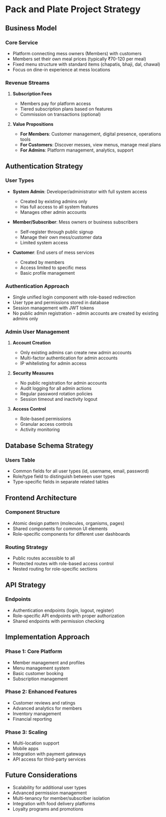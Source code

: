 # Pack and Plate Project Strategy

## Business Model

### Core Service
- Platform connecting mess owners (Members) with customers
- Members set their own meal prices (typically ₹70-120 per meal)
- Fixed menu structure with standard items (chapatis, bhaji, dal, chawal)
- Focus on dine-in experience at mess locations

### Revenue Streams
1. **Subscription Fees**
   - Members pay for platform access
   - Tiered subscription plans based on features
   - Commission on transactions (optional)

2. **Value Propositions**
   - **For Members**: Customer management, digital presence, operations tools
   - **For Customers**: Discover messes, view menus, manage meal plans
   - **For Admins**: Platform management, analytics, support

## Authentication Strategy

### User Types
- **System Admin**: Developer/administrator with full system access
  - Created by existing admins only
  - Has full access to all system features
  - Manages other admin accounts

- **Member/Subscriber**: Mess owners or business subscribers
  - Self-register through public signup
  - Manage their own mess/customer data
  - Limited system access

- **Customer**: End users of mess services
  - Created by members
  - Access limited to specific mess
  - Basic profile management

### Authentication Approach
- Single unified login component with role-based redirection
- User type and permissions stored in database
- Session management with JWT tokens
- No public admin registration - admin accounts are created by existing admins only

### Admin User Management
1. **Account Creation**
   - Only existing admins can create new admin accounts
   - Multi-factor authentication for admin accounts
   - IP whitelisting for admin access

2. **Security Measures**
   - No public registration for admin accounts
   - Audit logging for all admin actions
   - Regular password rotation policies
   - Session timeout and inactivity logout

3. **Access Control**
   - Role-based permissions
   - Granular access controls
   - Activity monitoring

## Database Schema Strategy

### Users Table
- Common fields for all user types (id, username, email, password)
- Role/type field to distinguish between user types
- Type-specific fields in separate related tables

## Frontend Architecture

### Component Structure
- Atomic design pattern (molecules, organisms, pages)
- Shared components for common UI elements
- Role-specific components for different user dashboards

### Routing Strategy
- Public routes accessible to all
- Protected routes with role-based access control
- Nested routing for role-specific sections

## API Strategy

### Endpoints
- Authentication endpoints (login, logout, register)
- Role-specific API endpoints with proper authorization
- Shared endpoints with permission checking

## Implementation Approach

### Phase 1: Core Platform
- Member management and profiles
- Menu management system
- Basic customer booking
- Subscription management

### Phase 2: Enhanced Features
- Customer reviews and ratings
- Advanced analytics for members
- Inventory management
- Financial reporting

### Phase 3: Scaling
- Multi-location support
- Mobile apps
- Integration with payment gateways
- API access for third-party services

## Future Considerations
- Scalability for additional user types
- Advanced permission management
- Multi-tenancy for member/subscriber isolation
- Integration with food delivery platforms
- Loyalty programs and promotions